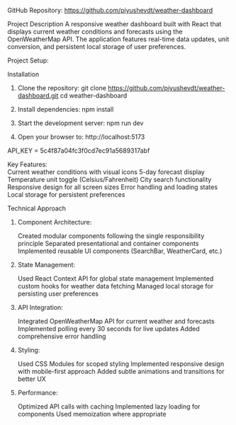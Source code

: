 GitHub Repository: https://github.com/piyushevdt/weather-dashboard

Project Description
A responsive weather dashboard built with React that displays current weather conditions and forecasts using the OpenWeatherMap API. The application features real-time data updates, unit conversion, and persistent local storage of user preferences.

Project Setup:

Installation
1. Clone the repository:  git clone https://github.com/piyushevdt/weather-dashboard.git
                          cd weather-dashboard

2. Install dependencies:  npm install

3. Start the development server:  npm run dev

4. Open your browser to:  http://localhost:5173

API_KEY = 5c4f87a04fc3f0cd7ec91a5689317abf

Key Features:  
   Current weather conditions with visual icons
   5-day forecast display
   Temperature unit toggle (Celsius/Fahrenheit)
   City search functionality
   Responsive design for all screen sizes
   Error handling and loading states
   Local storage for persistent preferences


Technical Approach
1. Component Architecture:

   Created modular components following the single responsibility principle
   Separated presentational and container components
   Implemented reusable UI components (SearchBar, WeatherCard, etc.)

2. State Management:

   Used React Context API for global state management
   Implemented custom hooks for weather data fetching
   Managed local storage for persisting user preferences

3. API Integration:

   Integrated OpenWeatherMap API for current weather and forecasts
   Implemented polling every 30 seconds for live updates
   Added comprehensive error handling

4. Styling:

   Used CSS Modules for scoped styling
   Implemented responsive design with mobile-first approach
   Added subtle animations and transitions for better UX

5. Performance:

   Optimized API calls with caching
   Implemented lazy loading for components
   Used memoization where appropriate
